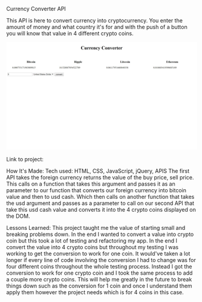 Currency Converter API

This API is here to convert currency into cryptocurrency. You enter the amount of money and what country it's
for and with the push of a button you will know that value in 4 different crypto coins.

![pic](img/pic.jpg)

Link to project:

How It's Made:
Tech used: HTML, CSS, JavaScript, jQuery, APIS
The first API takes the foreign currency returns the value of the buy price, sell price. This calls on a function that takes this argument and passes it as an parameter to our function that converts our foreign currency into bitcoin value and then to usd cash. Which then calls on another function that takes the usd argument and passes as a parameter to call on our second API that take this usd cash value and converts it into the 4 crypto coins displayed on the DOM.

Lessons Learned:
This project taught me the value of starting small and breaking problems down. In the end I wanted to convert a value into crypto coin but this took a lot of testing and refactoring my app. In the end I convert the value into 4 crypto coins but throughout my testing I was working to get the conversion to work for one coin. It would've taken a lot longer if every line of code involving the conversion I had to change was for four different coins throughout the whole testing process. Instead I got the conversion to work for one crypto coin and I took the same process to add a couple more crypto coins. This will help me greatly in the future to break things down such as the conversion for 1 coin and once I understand them apply them however the project needs which is for 4 coins in this case.
